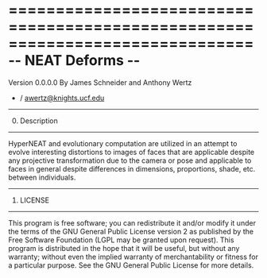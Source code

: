 ==============================================================================
-- NEAT Deforms --
==============================================================================

Version 0.0.0.0
By James Schneider and Anthony Wertz
- / awertz@knights.ucf.edu

------------------------------------------------------------------------------
0. Description
------------------------------------------------------------------------------

HyperNEAT and evolutionary computation are utilized in an attempt to evolve
interesting distortions to images of faces that are applicable despite any
projective transformation due to the camera or pose and applicable to faces in
general despite differences in dimensions, proportions, shade, etc. between
individuals.

------------------------------------------------------------------------------
1. LICENSE
------------------------------------------------------------------------------

This program is free software; you can redistribute it and/or modify it
under the terms of the GNU General Public License version 2 as published
by the Free Software Foundation (LGPL may be granted upon request). This 
program is distributed in the hope that it will be useful, but without any 
warranty; without even the implied warranty of merchantability or fitness for 
a particular purpose. See the GNU General Public License for more details.

